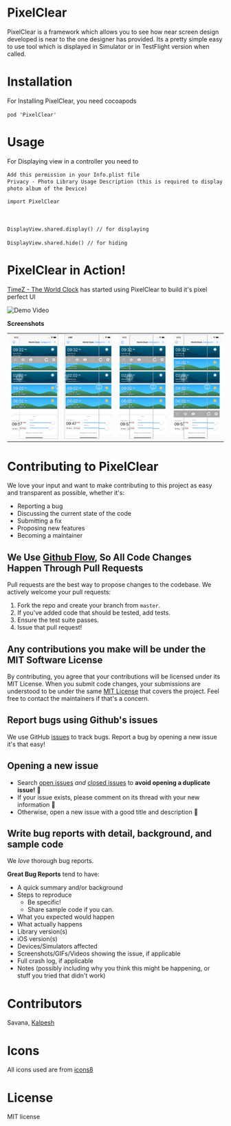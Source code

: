 # PixelClear

PixelClear is a framework which allows you to see how near screen design developed is near to the one designer has provided. Its a pretty simple easy to use tool which is displayed in Simulator or in TestFlight version when called.

# Installation

For Installing PixelClear, you need cocoapods 

`pod 'PixelClear'` 


# Usage 

For Displaying view in a controller you need to 

```
Add this permission in your Info.plist file
Privacy - Photo Library Usage Description (this is required to display photo album of the Device)
```


``` 
import PixelClear



DisplayView.shared.display() // for displaying 

DisplayView.shared.hide() // for hiding
```


# PixelClear in Action!

[TimeZ - The World Clock](https://apps.apple.com/app/timez-the-world-clock/id1523532990) has started using PixelClear to build it's pixel perfect UI

<img src="/Demo/demo_video.gif" data-canonical-src="/Demo/demo_video.gif" alt="Demo Video" width="300px" height="auto"/>

**Screenshots**

<table>
  <tr>
    <td valign="top"><img src="/Demo/demo_image_1.png" data-canonical-src="/Demo/demo_image_1.png" alt="Screenshot 1"/></td>
    <td valign="top"><img src="/Demo/demo_image_2.png" data-canonical-src="/Demo/demo_image_2.png" alt="Screenshot 2"/></td>
    <td valign="top"><img src="/Demo/demo_image_3.png" data-canonical-src="/Demo/demo_image_3.png" alt="Screenshot 3"/></td>
    <td valign="top"><img src="/Demo/demo_image_4.png" data-canonical-src="/Demo/demo_image_4.png" alt="Screenshot 4"/></td>
  </tr>
</table>


# Contributing to PixelClear
We love your input and want to make contributing to this project as easy and transparent as possible, whether it's:

- Reporting a bug
- Discussing the current state of the code
- Submitting a fix
- Proposing new features
- Becoming a maintainer


## We Use [Github Flow](https://guides.github.com/introduction/flow/index.html), So All Code Changes Happen Through Pull Requests
Pull requests are the best way to propose changes to the codebase. We actively welcome your pull requests:

1. Fork the repo and create your branch from `master`.
2. If you've added code that should be tested, add tests.
3. Ensure the test suite passes.
4. Issue that pull request!


## Any contributions you make will be under the MIT Software License
By contributing, you agree that your contributions will be licensed under its MIT License.
When you submit code changes, your submissions are understood to be under the same [MIT License](http://choosealicense.com/licenses/mit/) that covers the project. Feel free to contact the maintainers if that's a concern.


## Report bugs using Github's issues
We use GitHub [issues](https://github.com/savana10/PixelClear/issues) to track bugs. Report a bug by opening a new issue it's that easy!

## Opening a new issue
* Search [open issues](https://github.com/savana10/PixelClear/issues?q=is%3Aopen+is%3Aissue) *and* [closed issues](https://github.com/savana10/PixelClear/issues?q=is%3Aissue+is%3Aclosed) to **avoid opening a duplicate issue!** :see_no_evil:
* If your issue exists, please comment on its thread with your new information :hear_no_evil:
* Otherwise, open a new issue with a good title and description :memo:

## Write bug reports with detail, background, and sample code
We *love* thorough bug reports.

**Great Bug Reports** tend to have:

- A quick summary and/or background
- Steps to reproduce
  - Be specific!
  - Share sample code if you can.
- What you expected would happen
- What actually happens
- Library version(s)
- iOS version(s)
- Devices/Simulators affected
- Screenshots/GIFs/Videos showing the issue, if applicable
- Full crash log, if applicable
- Notes (possibly including why you think this might be happening, or stuff you tried that didn't work)


# Contributors 

Savana, [Kalpesh](https://twitter.com/kalpeshtalkar)


# Icons 

All icons used are from [icons8](http://icons8.com) 


# License 
MIT license
